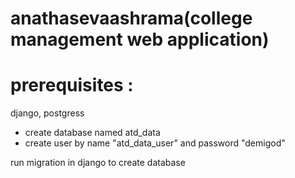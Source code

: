 # anathasevaashrama(college management web application)

# prerequisites :
  django,
  postgress 

  * create database named atd_data
  * create user by name "atd_data_user" and password "demigod"

  run migration in django to create database
